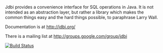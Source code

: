 Jdbi provides a convenience interface for SQL operations in Java. It is not
intended as an abstraction layer, but rather a library which makes the common
things easy and the hard things possible, to paraphrase Larry Wall.

Documentation is at http://jdbi.org/

There is a mailing list at http://groups.google.com/group/jdbi

[![Build Status](https://travis-ci.org/jdbi/jdbi.svg?branch=master)](https://travis-ci.org/jdbi/jdbi)
